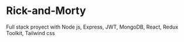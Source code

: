 # Rick-and-Morty
Full stack proyect with Node js, Express, JWT,  MongoDB, React, Redux Toolkit, Tailwind css

